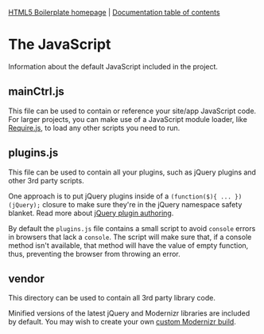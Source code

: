 [HTML5 Boilerplate homepage](https://html5boilerplate.com) | [Documentation
table of contents](TOC.md)

# The JavaScript

Information about the default JavaScript included in the project.

## mainCtrl.js

This file can be used to contain or reference your site/app JavaScript code.
For larger projects, you can make use of a JavaScript module loader, like
[Require.js](http://requirejs.org/), to load any other scripts you need to
run.

## plugins.js

This file can be used to contain all your plugins, such as jQuery plugins and
other 3rd party scripts.

One approach is to put jQuery plugins inside of a `(function($){ ...
})(jQuery);` closure to make sure they're in the jQuery namespace safety
blanket. Read more about [jQuery plugin
authoring](https://learn.jquery.com/plugins/#Getting_Started).

By default the `plugins.js` file contains a small script to avoid `console`
errors in browsers that lack a `console`. The script will make sure that, if
a console method isn't available, that method will have the value of empty
function, thus, preventing the browser from throwing an error.


## vendor

This directory can be used to contain all 3rd party library code.

Minified versions of the latest jQuery and Modernizr libraries are included by
default. You may wish to create your own [custom Modernizr
build](http://www.modernizr.com/download/).
